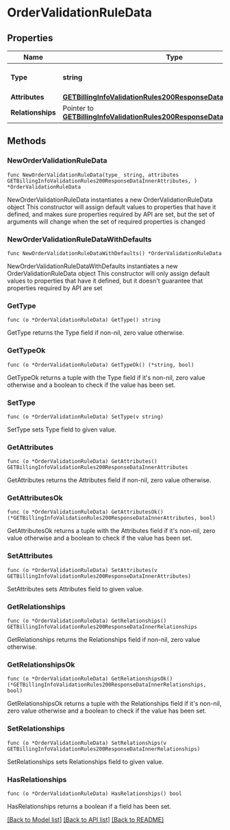 # OrderValidationRuleData

## Properties

Name | Type | Description | Notes
------------ | ------------- | ------------- | -------------
**Type** | **string** | The resource&#39;s type | [default to "order_validation_rules"]
**Attributes** | [**GETBillingInfoValidationRules200ResponseDataInnerAttributes**](GETBillingInfoValidationRules200ResponseDataInnerAttributes.md) |  | 
**Relationships** | Pointer to [**GETBillingInfoValidationRules200ResponseDataInnerRelationships**](GETBillingInfoValidationRules200ResponseDataInnerRelationships.md) |  | [optional] 

## Methods

### NewOrderValidationRuleData

`func NewOrderValidationRuleData(type_ string, attributes GETBillingInfoValidationRules200ResponseDataInnerAttributes, ) *OrderValidationRuleData`

NewOrderValidationRuleData instantiates a new OrderValidationRuleData object
This constructor will assign default values to properties that have it defined,
and makes sure properties required by API are set, but the set of arguments
will change when the set of required properties is changed

### NewOrderValidationRuleDataWithDefaults

`func NewOrderValidationRuleDataWithDefaults() *OrderValidationRuleData`

NewOrderValidationRuleDataWithDefaults instantiates a new OrderValidationRuleData object
This constructor will only assign default values to properties that have it defined,
but it doesn't guarantee that properties required by API are set

### GetType

`func (o *OrderValidationRuleData) GetType() string`

GetType returns the Type field if non-nil, zero value otherwise.

### GetTypeOk

`func (o *OrderValidationRuleData) GetTypeOk() (*string, bool)`

GetTypeOk returns a tuple with the Type field if it's non-nil, zero value otherwise
and a boolean to check if the value has been set.

### SetType

`func (o *OrderValidationRuleData) SetType(v string)`

SetType sets Type field to given value.


### GetAttributes

`func (o *OrderValidationRuleData) GetAttributes() GETBillingInfoValidationRules200ResponseDataInnerAttributes`

GetAttributes returns the Attributes field if non-nil, zero value otherwise.

### GetAttributesOk

`func (o *OrderValidationRuleData) GetAttributesOk() (*GETBillingInfoValidationRules200ResponseDataInnerAttributes, bool)`

GetAttributesOk returns a tuple with the Attributes field if it's non-nil, zero value otherwise
and a boolean to check if the value has been set.

### SetAttributes

`func (o *OrderValidationRuleData) SetAttributes(v GETBillingInfoValidationRules200ResponseDataInnerAttributes)`

SetAttributes sets Attributes field to given value.


### GetRelationships

`func (o *OrderValidationRuleData) GetRelationships() GETBillingInfoValidationRules200ResponseDataInnerRelationships`

GetRelationships returns the Relationships field if non-nil, zero value otherwise.

### GetRelationshipsOk

`func (o *OrderValidationRuleData) GetRelationshipsOk() (*GETBillingInfoValidationRules200ResponseDataInnerRelationships, bool)`

GetRelationshipsOk returns a tuple with the Relationships field if it's non-nil, zero value otherwise
and a boolean to check if the value has been set.

### SetRelationships

`func (o *OrderValidationRuleData) SetRelationships(v GETBillingInfoValidationRules200ResponseDataInnerRelationships)`

SetRelationships sets Relationships field to given value.

### HasRelationships

`func (o *OrderValidationRuleData) HasRelationships() bool`

HasRelationships returns a boolean if a field has been set.


[[Back to Model list]](../README.md#documentation-for-models) [[Back to API list]](../README.md#documentation-for-api-endpoints) [[Back to README]](../README.md)


